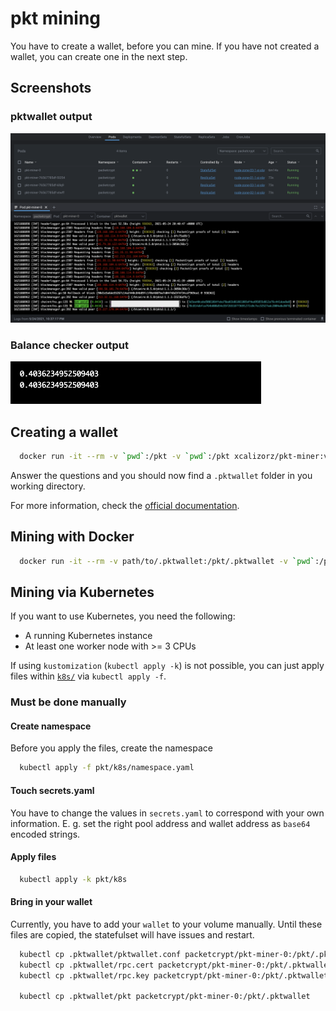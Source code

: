# pkt mining

You have to create a wallet, before you can mine.
If you have not created a wallet, you can create one in the next step.

## Screenshots

### pktwallet output

![pktwallet](../img/logs_1.png)

### Balance checker output

![balance-checker](../img/logs_2.png)

## Creating a wallet

```bash
  docker run -it --rm -v `pwd`:/pkt -v `pwd`:/pkt xcalizorz/pkt-miner:v0.1 pktwallet --create
```

Answer the questions and you should now find a `.pktwallet` folder in you working directory.

For more information, check the [official documentation](https://docs.pkt.cash/en/latest/pktd/pktwallet/#pktwallet).

## Mining with Docker

```bash
  docker run -it --rm -v path/to/.pktwallet:/pkt/.pktwallet -v `pwd`:/pkt xcalizorz/pkt-miner:v0.1 packetcrypt ann -p $WALLET_ADDRESS $POOL_ADDRESS
```

## Mining via Kubernetes

If you want to use Kubernetes, you need the following:

- A running Kubernetes instance
- At least one worker node with >= 3 CPUs

If using `kustomization` (`kubectl apply -k`) is not possible, you can just apply
files within [`k8s/`](k8s/) via `kubectl apply -f`.

### Must be done manually

#### Create namespace

Before you apply the files, create the namespace

```bash
  kubectl apply -f pkt/k8s/namespace.yaml
```

#### Touch secrets.yaml

You have to change the values in `secrets.yaml` to correspond with your own information.
E. g. set the right pool address and wallet address as `base64` encoded strings.

#### Apply files

```bash
  kubectl apply -k pkt/k8s
```

#### Bring in your wallet

Currently, you have to add your `wallet` to your volume manually.
Until these files are copied, the statefulset will have issues and restart.

```bash
  kubectl cp .pktwallet/pktwallet.conf packetcrypt/pkt-miner-0:/pkt/.pktwallet
  kubectl cp .pktwallet/rpc.cert packetcrypt/pkt-miner-0:/pkt/.pktwallet
  kubectl cp .pktwallet/rpc.key packetcrypt/pkt-miner-0:/pkt/.pktwallet

  kubectl cp .pktwallet/pkt packetcrypt/pkt-miner-0:/pkt/.pktwallet
```
